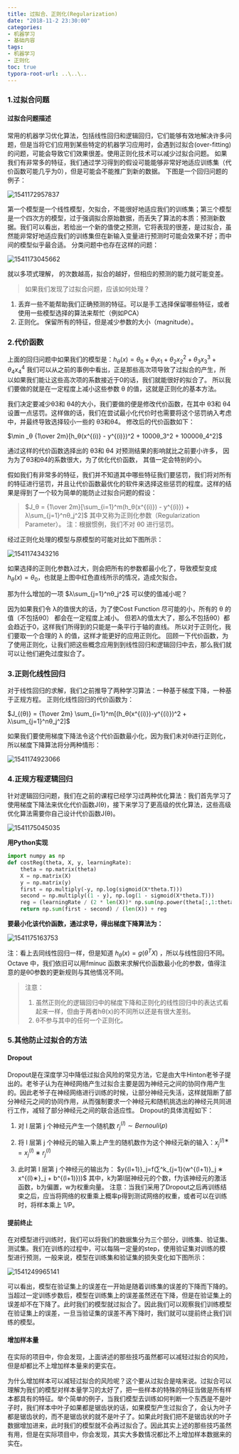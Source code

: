 ```yaml
---
title: 过拟合、正则化(Regularization)
date: "2018-11-2 23:30:00"
categories:
- 机器学习
- 基础内容
tags:
- 机器学习
- 正则化
toc: true
typora-root-url: ..\..\..
---
```


### 1.过拟合问题

#### 过拟合问题描述

常用的机器学习优化算法，包括线性回归和逻辑回归，它们能够有效地解决许多问题，但是当将它们应用到某些特定的机器学习应用时，会遇到过拟合(over-fitting)的问题，可能会导致它们效果很差。使用正则化技术可以减少过拟合问题。
如果我们有非常多的特征，我们通过学习得到的假设可能能够非常好地适应训练集（代价函数可能几乎为0），但是可能会不能推广到新的数据。
下图是一个回归问题的例子：

![1541172957837](/img/1541172957837.png)

<!-- more -->

第一个模型是一个线性模型，欠拟合，不能很好地适应我们的训练集；第三个模型是一个四次方的模型，过于强调拟合原始数据，而丢失了算法的本质：预测新数据。我们可以看出，若给出一个新的值使之预测，它将表现的很差，是过拟合，虽然能非常好地适应我们的训练集但在新输入变量进行预测时可能会效果不好；而中间的模型似乎最合适。
分类问题中也存在这样的问题：

![1541173045662](/img/1541173045662.png)

就以多项式理解， 的次数越高，拟合的越好，但相应的预测的能力就可能变差。

> 如果我们发现了过拟合问题，应该如何处理？

1. 丢弃一些不能帮助我们正确预测的特征。可以是手工选择保留哪些特征，或者使用一些模型选择的算法来帮忙（例如PCA）
2. 正则化。 保留所有的特征，但是减少参数的大小（magnitude）。

### 2.代价函数

上面的回归问题中如果我们的模型是：$h_θ(x) = θ_0 + θ_1x_1 + θ_2x_2^2 + θ_3x_3^3 + θ_4x_4^4$ 我们可以从之前的事例中看出，正是那些高次项导致了过拟合的产生，所以如果我们能让这些高次项的系数接近于0的话，我们就能很好的拟合了。 所以我们要做的就是在一定程度上减小这些参数 θ 的值，这就是正则化的基本方法。

我们决定要减少θ3和 θ4的大小，我们要做的便是修改代价函数，在其中 θ3和 θ4 设置一点惩罚。这样做的话，我们在尝试最小化代价时也需要将这个惩罚纳入考虑中，并最终导致选择较小一些的 θ3和θ4。 修改后的代价函数如下：

$\min _θ {1\over 2m}[h_θ(x^{(i)} - y^{(i)})^2 + 1000θ_3^2 + 10000θ_4^2]$

通过这样的代价函数选择出的 θ3和 θ4 对预测结果的影响就比之前要小许多， 因为为了θ3和θ4的系数很大，为了优化代价函数， 其值一定会特别的小。

假如我们有非常多的特征，我们并不知道其中哪些特征我们要惩罚，我们将对所有的特征进行惩罚，并且让代价函数最优化的软件来选择这些惩罚的程度。这样的结果是得到了一个较为简单的能防止过拟合问题的假设：

> $J_θ = {1\over 2m}[\sum_{i=1}^m(h_θ(x^{(i)}) - y^{(i)}) + λ\sum_{j=1}^nθ_j^2]$
> 其中又称为正则化参数（Regularization Parameter）。 注：根据惯例，我们不对 θ0 进行惩罚。

经过正则化处理的模型与原模型的可能对比如下图所示：

![1541174343216](/img/1541174343216.png)

如果选择的正则化参数λ过大，则会把所有的参数都最小化了，导致模型变成 $h_θ(x) = θ_0$，也就是上图中红色直线所示的情况，造成欠拟合。 

那为什么增加的一项 $λ\sum_{j=1}^nθ_j^2$  可以使的值减小呢？ 

因为如果我们令 λ的值很大的话，为了使Cost Function 尽可能的小，所有的 θ 的值（不包括θ0） 都会在一定程度上减小。 但若λ的值太大了，那么不包括θ0）都会趋近于0，这样我们所得到的只能是一条平行于轴的直线。 所以对于正则化，我们要取一个合理的 λ 的值，这样才能更好的应用正则化。 回顾一下代价函数，为了使用正则化，让我们把这些概念应用到到线性回归和逻辑回归中去，那么我们就可以让他们避免过度拟合了。

### 3.正则化线性回归

对于线性回归的求解，我们之前推导了两种学习算法：一种基于梯度下降，一种基于正规方程。
正则化线性回归的代价函数为：

 $J_{(θ)} = {1\over 2m} \sum_{i=1}^m[(h_θ(x^{(i)})-y^{(i)})^2 + λ\sum_{j=1}^nθ_j^2]$

如果我们要使用梯度下降法令这个代价函数最小化，因为我们未对θ进行正则化，所以梯度下降算法将分两种情形：

![1541174923066](/img/1541174923066.png)

### 4.正规方程逻辑回归

针对逻辑回归问题，我们在之前的课程已经学习过两种优化算法：我们首先学习了使用梯度下降法来优化代价函数J(θ)，接下来学习了更高级的优化算法，这些高级优化算法需要你自己设计代价函数J(θ)。

![1541175045035](/img/1541175045035.png)

**用Python实现**

```python
import numpy as np
def costReg(theta, X, y, learningRate):
	theta = np.matrix(theta)
	X = np.matrix(X)
	y = np.matrix(y)
	first = np.multiply(‐y, np.log(sigmoid(X*theta.T)))
	second = np.multiply((1 ‐ y), np.log(1 ‐ sigmoid(X*theta.T)))
	reg = (learningRate / (2 * len(X))* np.sum(np.power(theta[:,1:theta.shape[1]],2))
	return np.sum(first ‐ second) / (len(X)) + reg
```

**要最小化该代价函数，通过求导，得出梯度下降算法为：**

![1541175163753](/img/1541175163753.png)

注：看上去同线性回归一样，但是知道 $h_θ(x) = g(θ^TX)$ ，所以与线性回归不同。 Octave 中，我们依旧可以用fminuc 函数来求解代价函数最小化的参数，值得注意的是θ0参数的更新规则与其他情况不同。 

> 注意：
>
> 1. 虽然正则化的逻辑回归中的梯度下降和正则化的线性回归中的表达式看起来一样，但由于两者hθ(x)的不同所以还是有很大差别。
> 2. θ不参与其中的任何一个正则化。

### 5.其他防止过拟合的方法

#### Dropout

Dropout是在深度学习中降低过拟合风险的常见方法，它是由大牛Hinton老爷子提出的。老爷子认为在神经网络产生过拟合主要是因为神经元之间的协同作用产生的。因此老爷子在神经网络进行训练的时候，让部分神经元失活，这样就阻断了部分神经元之间的协同作用，从而强制要求一个神经元和随机挑选出的神经元共同进行工作，减轻了部分神经元之间的联合适应性。 
Dropout的具体流程如下：

1. 对 l 层第 j 个神经元产生一个随机数 $r^{(l)}_j∼Bernouli(p)$

2. 将 l 层第 j 个神经元的输入乘上产生的随机数作为这个神经元新的输入：$x^{(l)∗}_j=x^{(l)}_j∗r^{(l)}_j$
3. 此时第 l 层第 j 个神经元的输出为： 
   $y{(l+1)}_j=f(∑^k_{j=1}(w^{(l+1)}_j  ∗  x^{(l)∗}_j  +  b^{(l+1)}))$
   其中，k为第l层神经元的个数，f为该神经元的激活函数，b为偏置，w为权重向量。
   注意：当我们采用了Dropout之后再训练结束之后，应当将网络的权重乘上概率p得到测试网络的权重，或者可以在训练时，将样本乘上 1/P。

#### 提前终止

在对模型进行训练时，我们可以将我们的数据集分为三个部分，训练集、验证集、测试集。我们在训练的过程中，可以每隔一定量的step，使用验证集对训练的模型进行预测，一般来说，模型在训练集和验证集的损失变化如下图所示： 

![1541249965141](/img/1541249965141.png)


可以看出，模型在验证集上的误差在一开始是随着训练集的误差的下降而下降的。当超过一定训练步数后，模型在训练集上的误差虽然还在下降，但是在验证集上的误差却不在下降了。此时我们的模型就过拟合了。因此我们可以观察我们训练模型在验证集上的误差，一旦当验证集的误差不再下降时，我们就可以提前终止我们训练的模型。
#### 增加样本量

在实际的项目中，你会发现，上面讲述的那些技巧虽然都可以减轻过拟合的风险，但是却都比不上增加样本量来的更实在。

为什么增加样本可以减轻过拟合的风险呢？这个要从过拟合是啥来说。过拟合可以理解为我们的模型对样本量学习的太好了，把一些样本的特殊的特征当做是所有样本都具有的特征。举个简单的例子，当我们模型去训练如何判断一个东西是不是叶子时，我们样本中叶子如果都是锯齿状的话，如果模型产生过拟合了，会认为叶子都是锯齿状的，而不是锯齿状的就不是叶子了。如果此时我们把不是锯齿状的叶子数据增加进来，此时我们的模型就不会再过拟合了。因此其实上述的那些技巧虽然有用，但是在实际项目中，你会发现，其实大多数情况都比不上增加样本数据来的实在。